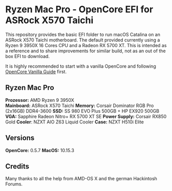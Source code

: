 # Ryzen Mac Pro - OpenCore EFI for ASRock X570 Taichi



This repository provides the basic EFI folder to run macOS Catalina on an ASRock X570 Taichi motherboard.
The default provided currently using a Ryzen 9 3950X 16 Cores CPU and a Radeon RX 5700 XT.
This is intended as a reference and to share improvements for similar build, not as an out of the box EFI to download.

It is highly recommended to start with a vanilla OpenCore and following [OpenCore Vanilla Guide](https://dortania.github.io/OpenCore-Desktop-Guide/) first.

## Ryzen Mac Pro

**Prozessor:** AMD Ryzen 9 3950X  
**Mainboard:** ASRock X570 Taichi
**Memory:** Corsair Dominator RGB Pro (2x16GB) DDR4-3600
**SSD:** SS 980 EVO Plus 500GB + HP EX920 500GB
**VGA:** Sapphire Radeon Nitro+ RX 5700 XT SE
**Power Supply:** Corsair RX850 Gold
**Cooler**: NZXT AIO Z63 Liquid Cooler
**Case:** NZXT H510i Elite

## Versions
**OpenCore:** 0.5.7
**MacOS:** 10.15.3


## Credits

Many thanks to all the help from AMD-OS X and the german Hackintosh Forums.

